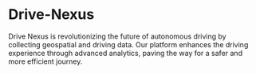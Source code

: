 # Drive-Nexus
Drive Nexus is revolutionizing the future of autonomous driving by collecting geospatial and driving data. Our platform enhances the driving experience through advanced analytics, paving the way for a safer and more efficient journey.
